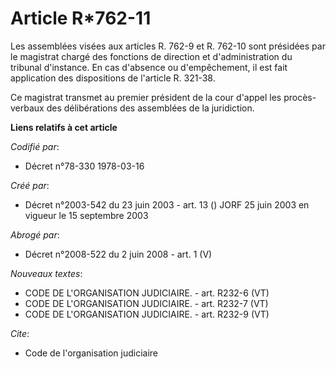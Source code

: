 # Article R*762-11

Les assemblées visées aux articles R. 762-9 et R. 762-10 sont présidées par le magistrat chargé des fonctions de direction et
d'administration du tribunal d'instance. En cas d'absence ou d'empêchement, il est fait application des dispositions de
l'article R. 321-38.

Ce magistrat transmet au premier président de la cour d'appel les procès-verbaux des délibérations des assemblées de la
juridiction.

**Liens relatifs à cet article**

_Codifié par_:

  - Décret n°78-330 1978-03-16

_Créé par_:

  - Décret n°2003-542 du 23 juin 2003 - art. 13 () JORF 25 juin 2003 en vigueur le 15 septembre 2003

_Abrogé par_:

  - Décret n°2008-522 du 2 juin 2008 - art. 1 (V)

_Nouveaux textes_:

  - CODE DE L'ORGANISATION JUDICIAIRE. - art. R232-6 (VT)
  - CODE DE L'ORGANISATION JUDICIAIRE. - art. R232-7 (VT)
  - CODE DE L'ORGANISATION JUDICIAIRE. - art. R232-9 (VT)

_Cite_:

  - Code de l'organisation judiciaire
